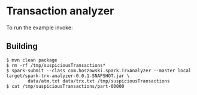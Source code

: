 # Transaction analyzer

To run the example invoke:

## Building

    $ mvn clean package
    $ rm -rf /tmp/suspiciousTransactions*
    $ spark-submit --class com.hoszowski.spark.TrxAnalyzer --master local target/spark-trx-analyzer-0.0.1-SNAPSHOT.jar \
            data/atm.txt data/trx.txt /tmp/suspiciousTransactions
    $ cat /tmp/suspiciousTransactions/part-00000